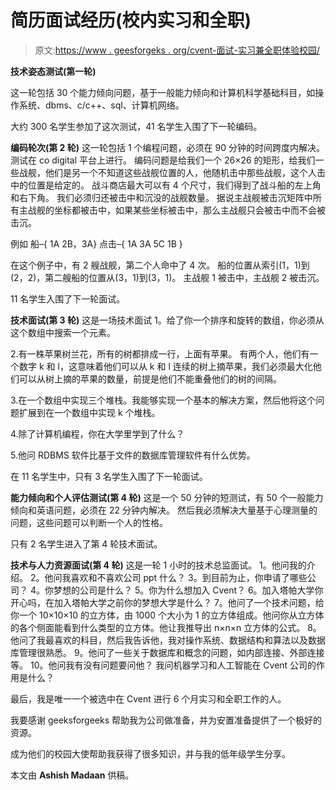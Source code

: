 # 简历面试经历(校内实习和全职)

> 原文:[https://www . geesforgeks . org/cvent-面试-实习兼全职体验校园/](https://www.geeksforgeeks.org/cvent-interview-experienceon-campus-for-internship-and-full-time/)

**技术姿态测试(第一轮)**

这一轮包括 30 个能力倾向问题，基于一般能力倾向和计算机科学基础科目，如操作系统、dbms、c/c++、sql、计算机网络。

大约 300 名学生参加了这次测试，41 名学生入围了下一轮编码。

**编码轮次(第 2 轮)**
这一轮包括 1 个编程问题，必须在 90 分钟的时间跨度内解决。
测试在 co digital 平台上进行。
编码问题是给我们一个 26×26 的矩形，给我们一些战舰，他们是另一个不知道这些战舰位置的人，他随机击中那些战舰，这个人击中的位置是给定的。
战斗商店最大可以有 4 个尺寸，我们得到了战斗船的左上角和右下角。
我们必须归还被击中和沉没的战舰数量。
据说主战舰被击沉矩阵中所有主战舰的坐标都被击中，如果某些坐标被击中，那么主战舰只会被击中而不会被击沉。

例如
船–{ 1A 2B，3A}
点击–{ 1A 3A 5C 1B }

在这个例子中，有 2 艘战舰，第二个人命中了 4 次。
船的位置从索引(1，1)到(2，2)，第二艘船的位置从(3，1)到(3，1)。
主战舰 1 被击中，主战舰 2 被击沉。

11 名学生入围了下一轮面试。

**技术面试(第 3 轮)**
这是一场技术面试
1。给了你一个排序和旋转的数组，你必须从这个数组中搜索一个元素。

2.有一株苹果树兰花，所有的树都排成一行，上面有苹果。
有两个人，他们有一个数字 k 和 l，这意味着他们可以从 k 和 l 连续的树上摘苹果，我们必须最大化他们可以从树上摘的苹果的数量，前提是他们不能重叠他们的树的间隔。

3.在一个数组中实现三个堆栈。我能够实现一个基本的解决方案，然后他将这个问题扩展到在一个数组中实现 k 个堆栈。

4.除了计算机编程，你在大学里学到了什么？

5.他问 RDBMS 软件比基于文件的数据库管理软件有什么优势。

在 11 名学生中，只有 3 名学生入围了下一轮面试。

**能力倾向和个人评估测试(第 4 轮)**
这是一个 50 分钟的短测试，有 50 个一般能力倾向和英语问题，必须在 22 分钟内解决。
然后我必须解决大量基于心理测量的问题，这些问题可以判断一个人的性格。

只有 2 名学生进入了第 4 轮技术面试。

**技术与人力资源面试(第 4 轮)**
这是一轮 1 小时的技术总监面试。
1。他问我的介绍。
2。他问我喜欢和不喜欢公司 ppt 什么？
3。到目前为止，你申请了哪些公司？
4。你梦想的公司是什么？
5。你为什么想加入 Cvent？
6。加入塔帕大学你开心吗，在加入塔帕大学之前你的梦想大学是什么？
7。他问了一个技术问题，给你一个 10×10×10 的立方体，由 1000 个大小为 1 的立方体组成。他问你从立方体的各个侧面能看到什么类型的立方体。他让我推导出 n×n×n 立方体的公式。
8。他问了我最喜欢的科目，然后我告诉他，我对操作系统、数据结构和算法以及数据库管理很熟悉。
9。他问了一些关于数据库和概念的问题，如内部连接、外部连接等。
10。他问我有没有问题要问他？
我问机器学习和人工智能在 Cvent 公司的作用是什么？

最后，我是唯一一个被选中在 Cvent 进行 6 个月实习和全职工作的人。

我要感谢 geeksforgeeks 帮助我为公司做准备，并为安置准备提供了一个极好的资源。

成为他们的校园大使帮助我获得了很多知识，并与我的低年级学生分享。

本文由 **Ashish Madaan** 供稿。